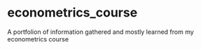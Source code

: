 # econometrics_course
A portfolion of information gathered and mostly learned from my econometrics course
